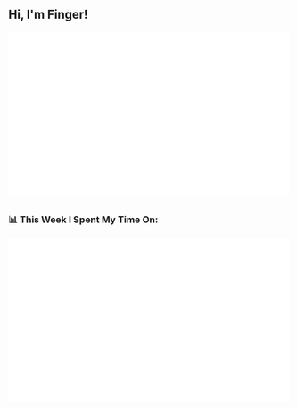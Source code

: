 <h2> Hi, I'm Finger!</h2>

<img align="right" src="https://raw.githubusercontent.com/spianmo/github-stats/master/generated/overview.svg#gh-light-mode-only">

<!-- <img align="right" height="160em" src="https://github-readme-stats-eight-theta.vercel.app/api/top-langs/?username=spianmo&layout=compact&langs_count=8&theme=algolia"/>	 -->
	
```go
package main

type Me struct {
	Name   string
	Job    string
	Code   string
	Skills string
}

func main() {
	me := &Me{
		Name:   "Finger",
		Job:    "Client-side Engineer",
		Code:   "Java, Kotlin, C#, Rust and C++ and Others",
		Skills: "Android, Security, Cross-platform client, NLP, CV, ASR ^o^",
	}
	_ = me
}
```


<h3>📊 This Week I Spent My Time On:</h3>
<img align='right' src="https://raw.githubusercontent.com/spianmo/github-stats/master/generated/languages.svg#gh-light-mode-only">

<!--START_SECTION:waka-->

```txt
Kotlin                 12 hrs 20 mins  ██████████████████▓░░░░░░   74.27 %
XML                    1 hr 5 mins     █▓░░░░░░░░░░░░░░░░░░░░░░░   06.59 %
C++                    1 hr 4 mins     █▓░░░░░░░░░░░░░░░░░░░░░░░   06.48 %
Java                   38 mins         █░░░░░░░░░░░░░░░░░░░░░░░░   03.89 %
TOML                   29 mins         ▓░░░░░░░░░░░░░░░░░░░░░░░░   02.96 %
```

<!--END_SECTION:waka-->
